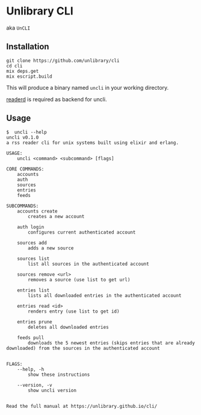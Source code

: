 # Unlibrary CLI

aka `UnCLI`

## Installation

```shell
git clone https://github.com/unlibrary/cli
cd cli
mix deps.get
mix escript.build
```

This will produce a binary named `uncli` in your working directory.

[readerd](https://github.com/unlibrary/readerd) is required as backend for uncli.

## Usage

```shell
$  uncli --help
uncli v0.1.0
a rss reader cli for unix systems built using elixir and erlang.

USAGE:
    uncli <command> <subcommand> [flags]

CORE COMMANDS:
    accounts
    auth
    sources
    entries
    feeds

SUBCOMMANDS:
    accounts create
        creates a new account

    auth login
        configures current authenticated account

    sources add
        adds a new source

    sources list
        list all sources in the authenticated account

    sources remove <url>
        removes a source (use list to get url)

    entries list
        lists all downloaded entries in the authenticated account

    entries read <id>
        renders entry (use list to get id)

    entries prune
        deletes all downloaded entries

    feeds pull
        downloads the 5 newest entries (skips entries that are already downloaded) from the sources in the authenticated account


FLAGS:
    --help, -h
        show these instructions

    --version, -v
        show uncli version


Read the full manual at https://unlibrary.github.io/cli/
```
